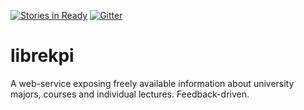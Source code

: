 [![Stories in Ready](https://badge.waffle.io/librekpi/librekpi.svg?label=ready&title=Ready)](http://waffle.io/librekpi/librekpi) [![Gitter](https://badges.gitter.im/Join%20Chat.svg)](https://gitter.im/LibreKPI/librekpi?utm_source=badge&utm_medium=badge&utm_campaign=pr-badge&utm_content=badge)
# librekpi

A web-service exposing freely available information about university majors, courses and individual lectures. Feedback-driven.
